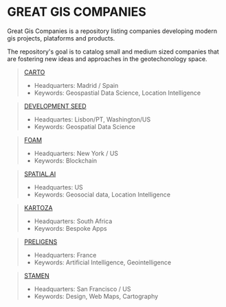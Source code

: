 # GREAT GIS COMPANIES 

Great Gis Companies is a repository listing companies developing modern gis projects, plataforms and products.

The repository's goal is to catalog small and medium sized companies that are fostering new ideas and approaches in the geotechonology space.

> [CARTO](https://carto.com/)
> - Headquarters: Madrid / Spain
> - Keywords: Geospastial Data Science, Location Intelligence

> [DEVELOPMENT SEED](https://developmentseed.org)
> - Headquartes: Lisbon/PT, Washington/US
> - Keywords: Geospatial Data Science

> [FOAM](https://foam.space/)
> - Headquarters: New York / US
> - Keywords: Blockchain

> [SPATIAL.AI](https://spatial.ai)
> - Headquartes: US
> - Keywords: Geosocial data, Location Intelligence

> [KARTOZA](https://kartoza.com/)
> - Headquarters: South Africa
> - Keywords: Bespoke Apps

> [PRELIGENS](https://preligens.com)
> - Headquarters: France
> - Keywords: Artificial Intelligence, Geointelligence

> [STAMEN](https://stamen.com/)
> - Headquarters: San Francisco / US
> - Keywords: Design, Web Maps, Cartography
